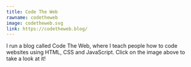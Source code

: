 ```yaml
---
title: Code The Web
rawname: codetheweb
image: codetheweb.svg
link: https://codetheweb.blog/
---
```


I run a blog called Code The Web, where I teach people how to code websites using HTML, CSS and JavaScript. Click on the image above to take a look at it!